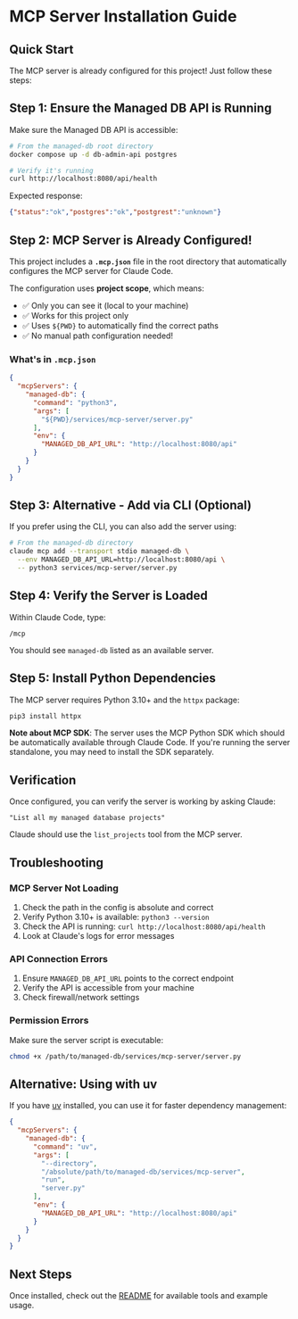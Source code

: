 # MCP Server Installation Guide

## Quick Start

The MCP server is already configured for this project! Just follow these steps:

## Step 1: Ensure the Managed DB API is Running

Make sure the Managed DB API is accessible:

```bash
# From the managed-db root directory
docker compose up -d db-admin-api postgres

# Verify it's running
curl http://localhost:8080/api/health
```

Expected response:
```json
{"status":"ok","postgres":"ok","postgrest":"unknown"}
```

## Step 2: MCP Server is Already Configured!

This project includes a **`.mcp.json`** file in the root directory that automatically configures the MCP server for Claude Code.

The configuration uses **project scope**, which means:
- ✅ Only you can see it (local to your machine)
- ✅ Works for this project only
- ✅ Uses `${PWD}` to automatically find the correct paths
- ✅ No manual path configuration needed!

### What's in `.mcp.json`

```json
{
  "mcpServers": {
    "managed-db": {
      "command": "python3",
      "args": [
        "${PWD}/services/mcp-server/server.py"
      ],
      "env": {
        "MANAGED_DB_API_URL": "http://localhost:8080/api"
      }
    }
  }
}
```

## Step 3: Alternative - Add via CLI (Optional)

If you prefer using the CLI, you can also add the server using:

```bash
# From the managed-db directory
claude mcp add --transport stdio managed-db \
  --env MANAGED_DB_API_URL=http://localhost:8080/api \
  -- python3 services/mcp-server/server.py
```

## Step 4: Verify the Server is Loaded

Within Claude Code, type:

```
/mcp
```

You should see `managed-db` listed as an available server.

## Step 5: Install Python Dependencies

The MCP server requires Python 3.10+ and the `httpx` package:

```bash
pip3 install httpx
```

**Note about MCP SDK**: The server uses the MCP Python SDK which should be automatically available through Claude Code. If you're running the server standalone, you may need to install the SDK separately.

## Verification

Once configured, you can verify the server is working by asking Claude:

```
"List all my managed database projects"
```

Claude should use the `list_projects` tool from the MCP server.

## Troubleshooting

### MCP Server Not Loading

1. Check the path in the config is absolute and correct
2. Verify Python 3.10+ is available: `python3 --version`
3. Check the API is running: `curl http://localhost:8080/api/health`
4. Look at Claude's logs for error messages

### API Connection Errors

1. Ensure `MANAGED_DB_API_URL` points to the correct endpoint
2. Verify the API is accessible from your machine
3. Check firewall/network settings

### Permission Errors

Make sure the server script is executable:

```bash
chmod +x /path/to/managed-db/services/mcp-server/server.py
```

## Alternative: Using with uv

If you have [uv](https://github.com/astral-sh/uv) installed, you can use it for faster dependency management:

```json
{
  "mcpServers": {
    "managed-db": {
      "command": "uv",
      "args": [
        "--directory",
        "/absolute/path/to/managed-db/services/mcp-server",
        "run",
        "server.py"
      ],
      "env": {
        "MANAGED_DB_API_URL": "http://localhost:8080/api"
      }
    }
  }
}
```

## Next Steps

Once installed, check out the [README](README.md) for available tools and example usage.
